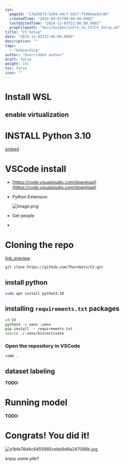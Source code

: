 ```yaml
---
sys:
  pageId: "17ed3673-5e94-44cf-b817-f54bbaa03c06"
  createdTime: "2024-09-01T00:08:00.000Z"
  lastEditedTime: "2024-11-03T22:06:00.000Z"
  propFilepath: "docs/Guides/intro_to_CV/CV_Setup.md"
title: "CV_Setup"
date: "2024-11-03T22:06:00.000Z"
description: ""
tags:
  - "Onboarding"
author: "Overridden author"
draft: false
weight: 161
toc: false
icon: ""
---
```


# Install WSL

## enable virtualization

# INSTALL Python 3.10

[embed](https://www.rose-hulman.edu/class/csse/csse132/2425a/labs/prelab1-wsl2.html)

# VSCode install

- [https://code.visualstudio.com/download](https://code.visualstudio.com/download)
- Python Extension

	![image.png](https://prod-files-secure.s3.us-west-2.amazonaws.com/d518164a-d88e-44d1-a4ee-3adb3bd8bce0/d82b6650-a5e4-4d3c-b8c9-93d817dae00e/image.png?X-Amz-Algorithm=AWS4-HMAC-SHA256&X-Amz-Content-Sha256=UNSIGNED-PAYLOAD&X-Amz-Credential=ASIAZI2LB466RZDKYQBH%2F20250615%2Fus-west-2%2Fs3%2Faws4_request&X-Amz-Date=20250615T170732Z&X-Amz-Expires=3600&X-Amz-Security-Token=IQoJb3JpZ2luX2VjEF0aCXVzLXdlc3QtMiJHMEUCIQCT%2BZHgpWigIr3fASdc0c8kdZdwvUENfL0LY2RuKojD%2BAIgOurswF99EEoXr1a026oT5BfQofYegF8Vgrk9wnt6bWIq%2FwMIRhAAGgw2Mzc0MjMxODM4MDUiDOci6KfG90YOQlOTkircA2dsqxYTbl%2Bbu%2FLcyounuOHggVwSo7PwzuyrFebKppwVHdy03AlutnS9pIyQrNhKSwqaF0SgFYbCdhDtzgQe953bhY5PJKKIQQixky5mJLL7Tyahk3M7%2FD4gUCNVxUD8XAGRlJqHXioXWjQH%2BUgnDt9OwR7aNYFWQtv5fvN7keoJwFwGrORLxPESwSQj%2FfG5qjoDhXmvT%2BYWpr6q%2BsH5IVaAOYkhOVFEjXwc%2BxjLWGYPSXMW0tAiiHrufMh7whnF7y1ihSipPzD2jcq0COXCJJ647h3hzFIiE1n9cIdCUX2WnzG2GwLld0wcOp%2BYRzaXTwjsj5EZfU%2BVyIsrjbvtypnfIYU7sf53r4V0QHJlRUU4eCNihcZhsIvreWoHuf5LWmnC3LJi674ePjQlMJ%2B1omi6DkjSXrORoD%2FZv1mSvG44KPs633pqhrsy2lKUs3SE2MBifambDeqh8M%2Fuz%2FpnVne9GfKCrp5kmXNl1DvYbv%2BuIrBIuNIaaSm7BG4vV2%2BD8OTy5X4pOaQpDerd5AKyMk30%2BjcQd4sjK5T2MkJ0YKYv1u23yU6lBaKBsSFhJ4oEjzh1G%2Bpq8ZAmycsUBhOWn3B2r6A1XGPp0IxGaG8lxlwcnrETNhO97o6%2FrUE8MKCGu8IGOqUBj7i8%2Fz1L%2BLO%2F3RpiwV9IvjIaFFdHTWY5Cz%2F%2FsdmZi%2BAf2ca5b0t1dGNQSyEqu8g23wxXWs%2BfkV8iuFU93n3xDnSgJKOd0NdRJhx%2FzdQMMcfvqxqlmo%2B6TkekUOOtgifl99huYmu7pfTDWaq9pf9P1KkTMxRVATEZ0UfjqcqXWp2c9TcxaDe5zuOIhf6lBXXU7g4riUl1NJ5MkMf%2BD7MiHeMB2aFn&X-Amz-Signature=ea3cdd9457d72956e51705951355f896a679443dbff18de9417fcae197548ec5&X-Amz-SignedHeaders=host&x-amz-checksum-mode=ENABLED&x-id=GetObject)
- Get people
- 

# Cloning the repo

[link_preview](https://github.com/Thornbots/CV/)

```bash
git clone https://github.com/Thornbots/CV.git
```

## install python

```bash
sudo apt install python3.10
```

## installing `requirements.txt` packages

```bash
cd CV
python3 -m venv .venv
pip install -r requirements.txt
source ./.venv/bin/activate
```

### Open the repository in VSCode

```bash
code .
```

## dataset labeling  

**TODO:**

# Running model

**TODO:**

# Congrats! You did it!

![e1bfe78d4c6455985cebb9d6a247088b.jpg](https://prod-files-secure.s3.us-west-2.amazonaws.com/d518164a-d88e-44d1-a4ee-3adb3bd8bce0/7d1ce04e-65d6-40c8-814d-754280e9515a/e1bfe78d4c6455985cebb9d6a247088b.jpg?X-Amz-Algorithm=AWS4-HMAC-SHA256&X-Amz-Content-Sha256=UNSIGNED-PAYLOAD&X-Amz-Credential=ASIAZI2LB4663MGPCUXJ%2F20250615%2Fus-west-2%2Fs3%2Faws4_request&X-Amz-Date=20250615T170731Z&X-Amz-Expires=3600&X-Amz-Security-Token=IQoJb3JpZ2luX2VjEGAaCXVzLXdlc3QtMiJHMEUCIQCNoiC2TH33JkBzGRjoxNpzmNxIbFrrqYPAutUhTHpIRgIgQq8px3gjD9lZVWPx4EWL1mdDDonbaR4zb13%2BP4CiSuAq%2FwMISRAAGgw2Mzc0MjMxODM4MDUiDKZ6c52ACrRwkD%2FqWSrcAwXzGg5j7R7jh3z9I1Cs6ZrY3cdw7fqJUM0tnUZ9d33YUm0e%2F1fECWNwrUR%2BKSM7F8Q3t3Nf9kT0kZNXGgImuLqqCdYom%2FCHusVUl07oWg6SSdGaWBu8uIRwDMm065pVc%2Bysoz75rSpZ9Jc29jVTPjIkPLTibzsdmZLEQpPhS%2F8EgtTv5zPqxUKuCjWfrHAFcU%2FthvXzxwKal4fI4pMOi0ZFpjzUH1PXs1oVQSvxbtBqqQTDchjSyKw6ViMWAdOnW3Oe5eAeotDeF3qyvL39jODRp6l4NDW4QaOuMjelvKyPgIkAEC65idaek8zRNTkZ7Dgwpk9NVLTwC4FwOozz7jZMgz0GxQn7uJuhgTSYPvljL0kyrNh0GoyOWNKA%2BA43j7jQWIK1Y0KtYQ%2FuNUzKYDnT2EQ1%2FmgKAqTjPTpLKwydbuS8l77JAYd0ZWj9Qkpa6Q5VucZthFPm1S43XfAj7gRU5D7Yd6ws4eanGPJbGxVeALXbadD65gVHWF%2FMHqL6BSSoLoyc4%2BBJ0IOaPeuIOACsrr%2Fmz7J0BOHAbmOJ%2Bko%2B3A5RZOsYAu1rkKxhKWt3H3GQcRKNha42uQSC0BtQ8Dv8ODGD35EbYD3ygfvXWnsyxcDxyg7jJkBgO0K0MNHQu8IGOqUB6DQ8%2F%2Feue4BpmUgiZzMJ%2FeINS2HDyNrAdwKLBWwjcdvKllFEVF2%2Bned%2BKyVaoqipw4%2BqZc%2BWY3tEZZ8VH7uqHcpwCiBKYf8yKhQNCBv1%2BOrGeZHjczHBUwKc7b3S%2FMe%2Fo4Lc%2BKRynO5BhWunKz896Q6Uj%2FhJJxJER9Bvjjt%2BgXj1KNtHVbW6wRARU7q8%2FxqQSYBvE46qGebZ%2FPdvlqt1dDPo3Auo&X-Amz-Signature=21178183c4fc327e9309cb087630f2345bbea30114e2ec9d54a00f0717f8fd8c&X-Amz-SignedHeaders=host&x-amz-checksum-mode=ENABLED&x-id=GetObject)

enjoy some pilk!!
